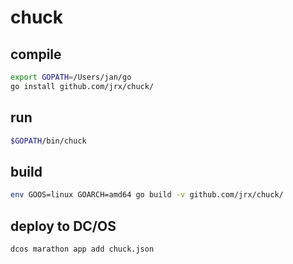 # chuck

## compile
```bash
export GOPATH=/Users/jan/go
go install github.com/jrx/chuck/
```

## run
```bash
$GOPATH/bin/chuck
```

## build
```bash
env GOOS=linux GOARCH=amd64 go build -v github.com/jrx/chuck/
```

## deploy to DC/OS

```bash
dcos marathon app add chuck.json
```
